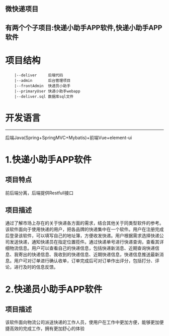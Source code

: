 ## 微快递项目
有两个个子项目:快递小助手APP软件,快递小助手APP软件
----------

# 项目结构
```
    |--deliver     后端代码
    |--admin       后台管理项目
    |--frontAdmin  快递员小助手
    |--primaryUser 快递小助手webapp
    |--deliver.sql 数据库sql文件
```
# 开发语言
----
后端Java(Spring+SpringMVC+Mybatis)+前端Vue+element-ui


# 1.快递小助手APP软件
## 项目特点
前后端分离，后端提供Restfull接口
## 项目描述
通过了解市场上存在的关于快递各方面的需求，结合其他关于同类型软件的参考。该软件面向于使用快递的用户，把各品牌的快递集中在一个软件。用户在注册完成后登录该软件，可以填写自己的地址簿，方便收发快递。用户根据需求选择快递公司发送快递，通知快递员在指定位置揽件。通过快递单号进行快递查询，查看其详细物流信息。用户可以查看自己的快递信息，包括快递新消息、近期查询快递信息、我寄出的快递信息、我收到的快递信息、近期快递信息，快递信息推送最新消息。用户可对订单进行确认收单，订单完成后可对订单作出评分，包括打分、评论，进行及时的信息反馈。

# 2.快递员小助手APP软件
## 项目描述
该软件面向物流公司派送快递的工作人员，使用户在工作中更加方便，能够更加便捷高效的完成工作，拥有更加舒心的体验